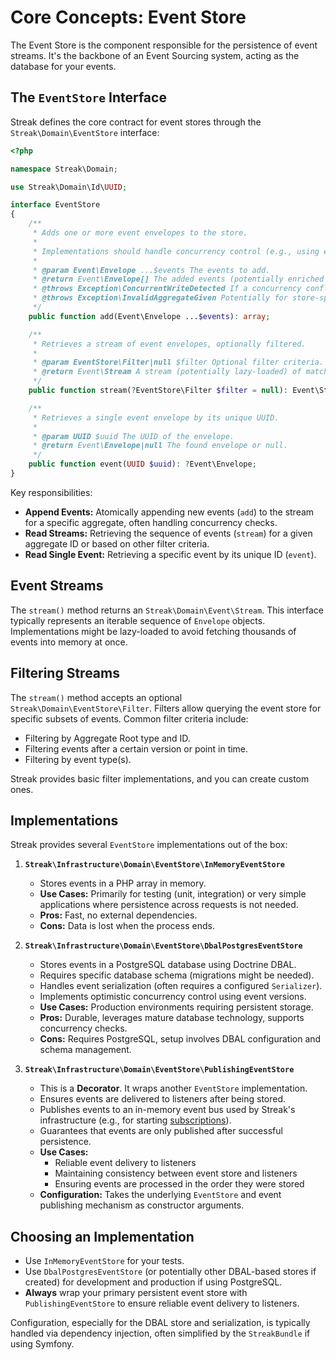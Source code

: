 # Core Concepts: Event Store

The Event Store is the component responsible for the persistence of event streams. It's the backbone of an Event Sourcing system, acting as the database for your events.

## The `EventStore` Interface

Streak defines the core contract for event stores through the `Streak\Domain\EventStore` interface:

```php
<?php

namespace Streak\Domain;

use Streak\Domain\Id\UUID;

interface EventStore
{
    /**
     * Adds one or more event envelopes to the store.
     *
     * Implementations should handle concurrency control (e.g., using expected version).
     *
     * @param Event\Envelope ...$events The events to add.
     * @return Event\Envelope[] The added events (potentially enriched with store-specific info).
     * @throws Exception\ConcurrentWriteDetected If a concurrency conflict occurs.
     * @throws Exception\InvalidAggregateGiven Potentially for store-specific validation.
     */
    public function add(Event\Envelope ...$events): array;

    /**
     * Retrieves a stream of event envelopes, optionally filtered.
     *
     * @param EventStore\Filter|null $filter Optional filter criteria.
     * @return Event\Stream A stream (potentially lazy-loaded) of matching event envelopes.
     */
    public function stream(?EventStore\Filter $filter = null): Event\Stream;

    /**
     * Retrieves a single event envelope by its unique UUID.
     *
     * @param UUID $uuid The UUID of the envelope.
     * @return Event\Envelope|null The found envelope or null.
     */
    public function event(UUID $uuid): ?Event\Envelope;
}
```

Key responsibilities:

*   **Append Events:** Atomically appending new events (`add`) to the stream for a specific aggregate, often handling concurrency checks.
*   **Read Streams:** Retrieving the sequence of events (`stream`) for a given aggregate ID or based on other filter criteria.
*   **Read Single Event:** Retrieving a specific event by its unique ID (`event`).

## Event Streams

The `stream()` method returns an `Streak\Domain\Event\Stream`. This interface typically represents an iterable sequence of `Envelope` objects. Implementations might be lazy-loaded to avoid fetching thousands of events into memory at once.

## Filtering Streams

The `stream()` method accepts an optional `Streak\Domain\EventStore\Filter`. Filters allow querying the event store for specific subsets of events. Common filter criteria include:

*   Filtering by Aggregate Root type and ID.
*   Filtering events after a certain version or point in time.
*   Filtering by event type(s).

Streak provides basic filter implementations, and you can create custom ones.

## Implementations

Streak provides several `EventStore` implementations out of the box:

1.  **`Streak\Infrastructure\Domain\EventStore\InMemoryEventStore`**
    *   Stores events in a PHP array in memory.
    *   **Use Cases:** Primarily for testing (unit, integration) or very simple applications where persistence across requests is not needed.
    *   **Pros:** Fast, no external dependencies.
    *   **Cons:** Data is lost when the process ends.

2.  **`Streak\Infrastructure\Domain\EventStore\DbalPostgresEventStore`**
    *   Stores events in a PostgreSQL database using Doctrine DBAL.
    *   Requires specific database schema (migrations might be needed).
    *   Handles event serialization (often requires a configured `Serializer`).
    *   Implements optimistic concurrency control using event versions.
    *   **Use Cases:** Production environments requiring persistent storage.
    *   **Pros:** Durable, leverages mature database technology, supports concurrency checks.
    *   **Cons:** Requires PostgreSQL, setup involves DBAL configuration and schema management.

3.  **`Streak\Infrastructure\Domain\EventStore\PublishingEventStore`**
    *   This is a **Decorator**. It wraps another `EventStore` implementation.
    *   Ensures events are delivered to listeners after being stored.
    *   Publishes events to an in-memory event bus used by Streak's infrastructure (e.g., for starting [subscriptions](./listeners.md#running-listeners)).
    *   Guarantees that events are only published after successful persistence.
    *   **Use Cases:** 
        * Reliable event delivery to listeners
        * Maintaining consistency between event store and listeners
        * Ensuring events are processed in the order they were stored
    *   **Configuration:** Takes the underlying `EventStore` and event publishing mechanism as constructor arguments.

## Choosing an Implementation

*   Use `InMemoryEventStore` for your tests.
*   Use `DbalPostgresEventStore` (or potentially other DBAL-based stores if created) for development and production if using PostgreSQL.
*   **Always** wrap your primary persistent event store with `PublishingEventStore` to ensure reliable event delivery to listeners.

Configuration, especially for the DBAL store and serialization, is typically handled via dependency injection, often simplified by the `StreakBundle` if using Symfony. 
